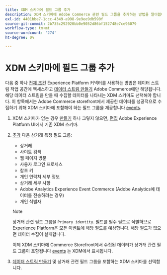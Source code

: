 ```yaml
---
title: XDM 스키마에 필드 그룹 추가
description: XDM 스키마에 Adobe Commerce 관련 필드 그룹을 추가하는 방법을 알아봅니다.
exl-id: 4401bbe7-1ccc-4349-a998-9e9ee9db590f
source-git-commit: 2b735c292920bb0e9052d86bf152748e7ce96079
workflow-type: tm+mt
source-wordcount: '274'
ht-degree: 0%

---
```


# XDM 스키마에 필드 그룹 추가

다음 중 하나 [전제 조건](overview.md#prereqs) Experience Platform 커넥터를 사용하는 방법은 데이터 스트림 작업 공간에 액세스하고 [데이터 스트림 만들기](https://experienceleague.adobe.com/docs/experience-platform/edge/datastreams/overview.html?lang=en) Adobe Commerce에만 해당됩니다. 해당 데이터 스트림을 만들 때 수집할 데이터를 나타내는 XDM 스키마도 선택해야 합니다. 이 항목에서는 Adobe Commerce storefront에서 제공한 데이터를 성공적으로 수집하기 위해 XDM 스키마에 포함해야 하는 필드 그룹을 제공합니다 [events](events.md).

1. XDM 스키마가 없는 경우 [만들기](https://experienceleague.adobe.com/docs/experience-platform/xdm/ui/resources/schemas.html?lang=en#create) 하나 그렇지 않으면, [편집](https://experienceleague.adobe.com/docs/experience-platform/xdm/ui/resources/schemas.html?lang=en#edit) Adobe Experience Platform UI에서 기존 XDM 스키마.

1. [추가](https://experienceleague.adobe.com/docs/experience-platform/xdm/ui/resources/schemas.html?lang=en#add-field-groups) 다음 상거래 특정 필드 그룹:

   - 상거래
   - 사이트 검색
   - 웹 페이지 방문
   - 사용자 로그인 프로세스
   - 참조 키
   - 개인 연락처 세부 정보
   - 상거래 세부 사항
   - Adobe Analytics Experience Event Commerce (Adobe Analytics에 데이터를 전송하려는 경우)
   - 개인 식별자

   >[!NOTE]
   >
   > 상거래 관련 필드 그룹을 `Primary identity`. 필드를 필수 필드로 식별하므로 Experience Platform은 모든 이벤트에 해당 필드를 예상합니다. 해당 필드가 없으면 데이터 수집이 실패합니다.

   이제 XDM 스키마에 Commerce Storefront에서 수집된 데이터가 상거래 관련 필드 그룹이 포함됩니다 [events](events.md) 는 XDM에서 표시됩니다.

1. [데이터 스트림 만들기](https://experienceleague.adobe.com/docs/experience-platform/edge/datastreams/overview.html) 및 상거래 관련 필드 그룹을 포함하는 XDM 스키마를 선택합니다.

